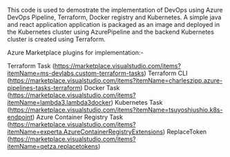 This code is used to demostrate the implementation of DevOps using Azure DevOps Pipeline, Terraform, Docker registry and Kubernetes. A simple java and react application application is packaged as an image and deployed in the Kubernetes cluster using AzurePipeline  and the backend Kubernetes cluster is created using Terraform.



Azure Marketplace plugins for implementation:-
 
Terraform Task (https://marketplace.visualstudio.com/items?itemName=ms-devlabs.custom-terraform-tasks)
Terraform CLI (https://marketplace.visualstudio.com/items?itemName=charleszipp.azure-pipelines-tasks-terraform)
Docker Task (https://marketplace.visualstudio.com/items?itemName=lambda3.lambda3docker)
Kubernetes Task (https://marketplace.visualstudio.com/items?itemName=tsuyoshiushio.k8s-endpoint)
Azure Container Registry Task (https://marketplace.visualstudio.com/items?itemName=experta.AzureContainerRegistryExtensions)
ReplaceToken (https://marketplace.visualstudio.com/items?itemName=qetza.replacetokens)

